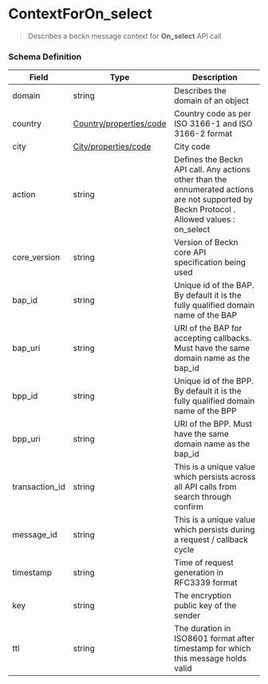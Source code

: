ContextForOn_select
=======

>Describes a beckn message context for **On_select** API call

### Schema Definition


|**Field**|**Type**|**Description**|
|---------|--------|---------------|
|domain|string|Describes the domain of an object|
|country|[Country/properties/code](/Mobility/Schema%20Reference/country)|Country code as per ISO 3166-1 and ISO 3166-2 format
|city|[City/properties/code](/Mobility/Schema%20Reference/city)|City code
|action|string|Defines the Beckn API call. Any actions other than the ennumerated actions are not supported by Beckn Protocol . Allowed values : on_select
|core_version|string|Version of Beckn core API specification being used
|bap_id|string|Unique id of the BAP. By default it is the fully qualified domain name of the BAP
bap_uri|string|URI of the BAP for accepting callbacks. Must have the same domain name as the bap_id
|bpp_id|string|Unique id of the BPP. By default it is the fully qualified domain name of the BPP
|bpp_uri|string|URI of the BPP. Must have the same domain name as the bap_id
|transaction_id|string|This is a unique value which persists across all API calls from search through confirm
|message_id|string|This is a unique value which persists during a request / callback cycle
|timestamp|string|Time of request generation in RFC3339 format
|key|string|The encryption public key of the sender
|ttl|string|The duration in ISO8601 format after timestamp for which this message holds valid